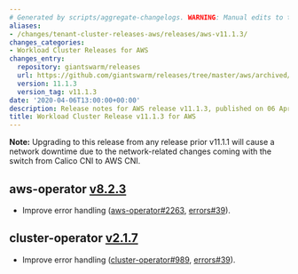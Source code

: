 ```yaml
---
# Generated by scripts/aggregate-changelogs. WARNING: Manual edits to this files will be overwritten.
aliases:
- /changes/tenant-cluster-releases-aws/releases/aws-v11.1.3/
changes_categories:
- Workload Cluster Releases for AWS
changes_entry:
  repository: giantswarm/releases
  url: https://github.com/giantswarm/releases/tree/master/aws/archived/v11.1.3
  version: 11.1.3
  version_tag: v11.1.3
date: '2020-04-06T13:00:00+00:00'
description: Release notes for AWS release v11.1.3, published on 06 April 2020, 13:00
title: Workload Cluster Release v11.1.3 for AWS
---
```


__Note:__ Upgrading to this release from any release prior v11.1.1 will cause a network downtime due to the network-related changes coming with the switch from Calico CNI to AWS CNI.

## aws-operator [v8.2.3](https://github.com/giantswarm/aws-operator/releases/tag/v8.2.3)

- Improve error handling ([aws-operator#2263](https://github.com/giantswarm/aws-operator/pull/2263), [errors#39](https://github.com/giantswarm/errors/pull/39)).

## cluster-operator [v2.1.7](https://github.com/giantswarm/cluster-operator/releases/tag/v2.1.7)

- Improve error handling ([cluster-operator#989](https://github.com/giantswarm/cluster-operator/pull/989), [errors#39](https://github.com/giantswarm/errors/pull/39)).
